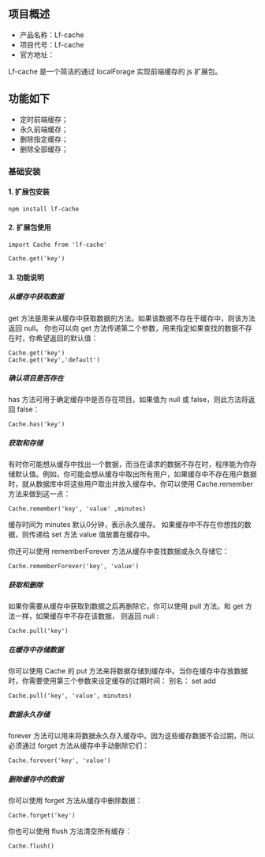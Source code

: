 
## 项目概述

* 产品名称：Lf-cache
* 项目代号：Lf-cache
* 官方地址：

Lf-cache 是一个简洁的通过 localForage 实现前端缓存的 js 扩展包。

## 功能如下

- 定时前端缓存；
- 永久前端缓存；
- 删除指定缓存；
- 删除全部缓存；

### 基础安装

#### 1. 扩展包安装

```shell
npm install lf-cache
```

#### 2. 扩展包使用

```
import Cache from 'lf-cache'

Cache.get('key')
```

#### 3. 功能说明

##### 从缓存中获取数据

get 方法是用来从缓存中获取数据的方法。如果该数据不存在于缓存中，则该方法返回 null。
你也可以向 get 方法传递第二个参数，用来指定如果查找的数据不存在时，你希望返回的默认值：

```
Cache.get('key')
Cache.get('key','default')
```

##### 确认项目是否存在

has 方法可用于确定缓存中是否存在项目。如果值为 null 或 false，则此方法将返回 false：

```
Cache.has('key')
```

##### 获取和存储

有时你可能想从缓存中找出一个数据，而当在请求的数据不存在时，程序能为你存储默认值。例如，你可能会想从缓存中取出所有用户，如果缓存中不存在用户数据时，就从数据库中将这些用户取出并放入缓存中。你可以使用 Cache.remember 方法来做到这一点：

```
Cache.remember('key', 'value' ,minutes)
```

缓存时间为 minutes 默认0分钟，表示永久缓存。
如果缓存中不存在你想找的数据，则传递给 set 方法 value 值放置在缓存中。

你还可以使用 rememberForever 方法从缓存中查找数据或永久存储它：

```
Cache.rememberForever('key', 'value')
```

##### 获取和删除

如果你需要从缓存中获取到数据之后再删除它，你可以使用 pull 方法。和 get 方法一样，如果缓存中不存在该数据， 则返回 null :

```
Cache.pull('key')
```

##### 在缓存中存储数据

你可以使用 Cache 的 put 方法来将数据存储到缓存中。当你在缓存中存放数据时，你需要使用第三个参数来设定缓存的过期时间：
别名： set add

```
Cache.pull('key', 'value', minutes)
```

##### 数据永久存储

forever 方法可以用来将数据永久存入缓存中。因为这些缓存数据不会过期，所以必须通过 forget 方法从缓存中手动删除它们：

```
Cache.forever('key', 'value')
```

##### 删除缓存中的数据

你可以使用 forget 方法从缓存中删除数据：

```
Cache.forget('key')
```

你也可以使用 flush 方法清空所有缓存：

```
Cache.flush()
```
